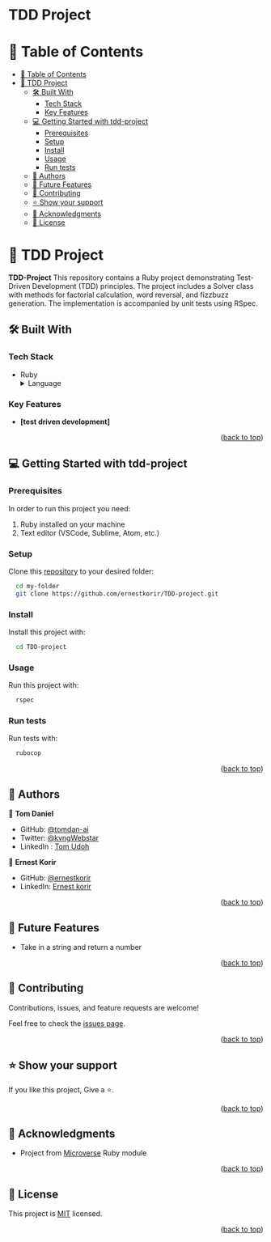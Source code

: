 <h1><b>TDD Project</b></h1>

# 📗 Table of Contents

- [📗 Table of Contents](#-table-of-contents)
- [📖 TDD Project ](#-tdd-project-)
  - [🛠 Built With ](#-built-with-)
    - [Tech Stack ](#tech-stack-)
    - [Key Features ](#key-features-)
  - [💻 Getting Started with tdd-project ](#-getting-started-with-tdd-project-)
    - [Prerequisites](#prerequisites)
    - [Setup](#setup)
    - [Install](#install)
    - [Usage](#usage)
    - [Run tests](#run-tests)
  - [👥 Authors ](#-authors-)
  - [🔭 Future Features ](#-future-features-)
  - [🤝 Contributing ](#-contributing-)
  - [⭐️ Show your support ](#️-show-your-support-)
  - [🙏 Acknowledgments ](#-acknowledgments-)
  - [📝 License ](#-license-)

# 📖 TDD Project <a name="about-project"></a>

**TDD-Project** This repository contains a Ruby project demonstrating Test-Driven Development (TDD) principles. The project includes a Solver class with methods for factorial calculation, word reversal, and fizzbuzz generation. The implementation is accompanied by unit tests using RSpec.

## 🛠 Built With <a name="built-with"></a>

### Tech Stack <a name="tech-stack"></a>

- Ruby
  <details>
    <summary>Language</summary>
    <ul>
      <li><a href="https://www.ruby-lang.org/en/">Ruby</a></li>
    </ul>
  </details>

### Key Features <a name="key-features"></a>

- **[test driven development]**

<p align="right">(<a href="#readme-top">back to top</a>)</p>

## 💻 Getting Started with tdd-project <a name="getting-started"></a>

### Prerequisites

In order to run this project you need:

1. Ruby installed on your machine
2. Text editor (VSCode, Sublime, Atom, etc.)

### Setup

Clone this [repository](https://github.com/ernestkorir/TDD-project.git) to your desired folder:

```sh
  cd my-folder
  git clone https://github.com/ernestkorir/TDD-project.git
```

### Install

Install this project with:

```sh
  cd TDD-project
```

### Usage

Run this project with:

```sh
  rspec
```

### Run tests

Run tests with:

```sh
  rubocop
```

<p align="right">(<a href="#readme-top">back to top</a>)</p>

## 👥 Authors <a name="authors"></a>

👤 **Tom Daniel**

- GitHub: [@tomdan-ai](https://github.com/tomdan-ai)
- Twitter: [@kvngWebstar](https://twitter.com/tomudoh1)
- LinkedIn : [Tom Udoh](https://linkedin.com/in/tomudoh)

👤 **Ernest Korir**

- GitHub: [@ernestkorir](https://github.com/ernestkorir)
- LinkedIn: [Ernest korir](https://www.linkedin.com/in/ernest-korir/)

<p align="right">(<a href="#readme-top">back to top</a>)</p>

## 🔭 Future Features <a name="future-features"></a>

- Take in a string and return a number

<p align="right">(<a href="#readme-top">back to top</a>)</p>

## 🤝 Contributing <a name="contributing"></a>

Contributions, issues, and feature requests are welcome!

Feel free to check the [issues page](https://github.com/ernestkorir/TDD-project/issues).

<p align="right">(<a href="#readme-top">back to top</a>)</p>

## ⭐️ Show your support <a name="support"></a>

If you like this project, Give a ⭐️.

<p align="right">(<a href="#readme-top">back to top</a>)</p>

## 🙏 Acknowledgments <a name="acknowledgements"></a>

- Project from [Microverse](https://github.com/microverseinc/curriculum-transversal-skills/blob/main/testing/tdd_project.md) Ruby module

<p align="right">(<a href="#readme-top">back to top</a>)</p>

<!-- LICENSE -->

## 📝 License <a name="license"></a>

This project is [MIT](./MIT.md) licensed.

<p align="right">(<a href="#readme-top">back to top</a>)</p>
